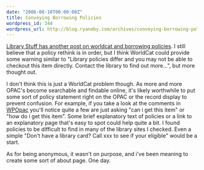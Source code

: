 ```yaml
---
date: "2006-08-10T00:00:00Z"
title: Conveying Borrowing Policies
wordpress_id: 344
wordpress_url: http://blog.ryaneby.com/archives/conveying-borrowing-policies/
---
```

<a href="http://www.librarystuff.net/2006/08/more-on-worldcat.html">Library Stuff has another post on worldcat and borrowing policies</a>. I still believe that a policy rethink is in order, but I think WorldCat could provide some warning similar to "Library policies differ and you may not be able to checkout this item directly. Contact the library to find out more...", but more thought out.

I don't think this is just a WorldCat problem though. As more and more OPAC's become searchable and findable online, it's likely worthwhile to put some sort of policy statement right on the OPAC or the record display to prevent confusion. For example, if you take a look at the comments in <a href="http://www.plymouth.edu/library/opac/">WPOpac</a> you'll notice quite a few are just asking "can i get this item" or "how do i get this item". Some brief explanatory text of policies or a link to an explanatory page that's easy to spot could help quite a bit. I found policies to be difficult to find in many of the library sites I checked. Even a simple "Don't have a library card? Call xxx to see if your eligible" would be a start.

As for being anonymous, it wasn't on purpose, and i've been meaning to create some sort of about page. One day.
